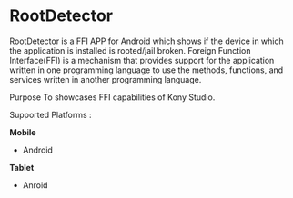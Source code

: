RootDetector
============
RootDetector is a FFI APP for Android which shows if the device in which the application is installed is rooted/jail broken.
Foreign Function Interface(FFI) is a mechanism that provides support for the application written in one programming language to use the methods, functions, and services written in another programming language.


Purpose
To showcases FFI capabilities of Kony Studio.

Supported Platforms : 

**Mobile**
 * Android

**Tablet** 
 * Anroid
